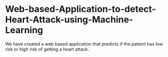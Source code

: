 # Web-based-Application-to-detect-Heart-Attack-using-Machine-Learning
We have created a web based application that predicts if the patient has low risk or high risk of getting a heart attack.
